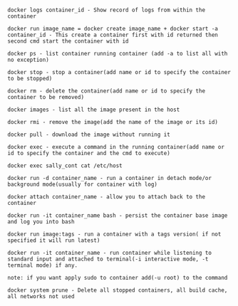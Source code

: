 ```docker run - start an instance container(add the image name)
```
```
docker logs container_id - Show record of logs from within the container
```
```
docker run image_name = docker create image_name + docker start -a container_id - This create a container first with id returned then second cmd start the container with id
```

```docker ps - list container running container (add -a to list all with no exception)```

```docker stop - stop a container(add name or id to specify the container to be stopped)```

```docker rm - delete the container(add name or id to specify the container to be removed)```

```docker images - list all the image present in the host```

```docker rmi - remove the image(add the name of the image or its id)```

```docker pull - download the image without running it```

```docker exec - execute a command in the running container(add name or id to specify the container and the cmd to execute)```

```docker exec sally_cont cat /etc/host```

```docker run -d container_name - run a container in detach mode/or background mode(usually for container with log)```

```docker attach container_name - allow you to attach back to the container```

```docker run -it container_name bash - persist the container base image and log you into bash```

```docker run image:tags - run a container with a tags version( if not specified it will run latest)```

```docker run -it container_name - run container while listening to standard input and attached to terminal(-i interactive mode, -t terminal mode) if any.```

```note: if you want apply sudo to container add(-u root) to the command```

```docker system prune - Delete all stopped containers, all build cache, all networks not used```
